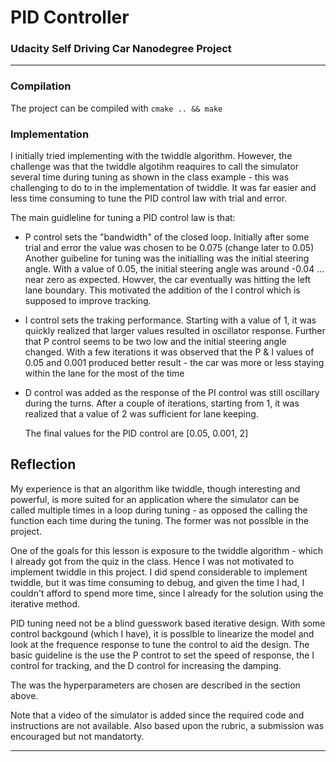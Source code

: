 # PID Controller

### Udacity Self Driving Car Nanodegree Project

------

### Compilation

The project can be compiled with `cmake .. && make`

### Implementation

I initially tried implementing with the twiddle algorithm. However, the challenge was that the twiddle algotihm reaquires to call the simulator several time during tuning as shown in the class example - this was challenging to do to in the implementation of twiddle. It was far easier and less time consuming to tune the PID control law with trial and error.

The main guidleline for tuning a PID control law is that:

- P control sets the "bandwidth" of the closed loop. Initially after some trial and error the value was chosen to be 0.075 (change later to 0.05) Another guibeline for tuning was the initialling was the initial steering angle. With a value of 0.05, the initial steering angle was around -0.04 ... near zero as expected. Howver, the car eventually was hitting the left lane boundary. This motivated the addition of the I control which is supposed to improve tracking.

- I control sets the traking performance. Starting with a value of 1, it was quickly realized that larger values resulted in oscillator response. Further that P control seems to be two low and the initial steering angle changed. With a few iterations it was observed that the P & I values of 0.05 and 0.001 produced better result - the car was more or less staying within the lane for the most of the time

- D control was added as the response of the PI control was still oscillary during the turns. After a couple of iterations, starting from 1, it was realized that a value of 2 was sufficient for lane keeping.

  The final values for the PID control are [0.05, 0.001, 2]                      

## Reflection

My experience is that an algorithm like twiddle, though interesting and powerful, is more suited for an application where the simulator can be called multiple times in a loop during tuning - as opposed the calling the function each time during the tuning. The former was not posslble in the project.

One of the goals for this lesson is exposure to the twiddle algorithm - which I already got from the quiz in the class. Hence I was not motivated to implement twiddle in this project. I did spend considerable to implement twiddle, but it was time consuming to debug, and given the time I had, I couldn't afford to spend more time, since I already for the solution using the iterative method.

PID tuning need not be a blind guesswork based iterative design. With some control backgound (which I have), it is posslble to linearize the model and look at the frequence response to tune the control to aid the design. The basic guideline is the use the P controt to set the speed of response, the I control for tracking, and the D control for increasing the damping.

The was the hyperparameters are chosen are described in the section above.

Note that a video of the simulator is added since the required code and instructions are not available. Also based upon the rubric, a submission was encouraged but not mandatorty.

------















